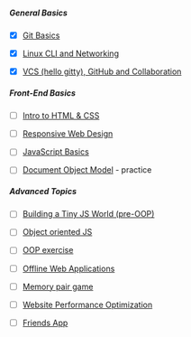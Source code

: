 ##### General Basics

-[x] [Git Basics](tasks/git-intro.md)

-[x] [Linux CLI and Networking](tasks/linux-cli-http.md)

-[x] [VCS (hello gitty), GitHub and Collaboration](tasks/git-collaboration.md)

##### Front-End Basics

-[ ] [Intro to HTML & CSS](tasks/html-css-intro.md)

-[ ] [Responsive Web Design](tasks/html-css-responsive.md)

-[ ] [JavaScript Basics](tasks/js-basics.md)

-[ ] [Document Object Model](tasks/js-dom.md) - practice

##### Advanced Topics

-[ ] [Building a Tiny JS World (pre-OOP)](tasks/js-pre-oop.md)
 
-[ ] [Object oriented JS](tasks/js-oop.md)

-[ ] [OOP exercise](tasks/js-post-oop.md)
 
-[ ] [Offline Web Applications](tasks/app-design-offline.md)

-[ ] [Memory pair game](tasks/memory-pair-game.md)
 
-[ ] [Website Performance Optimization](tasks/app-design-performance.md)

-[ ] [Friends App](tasks/friends-app.md)